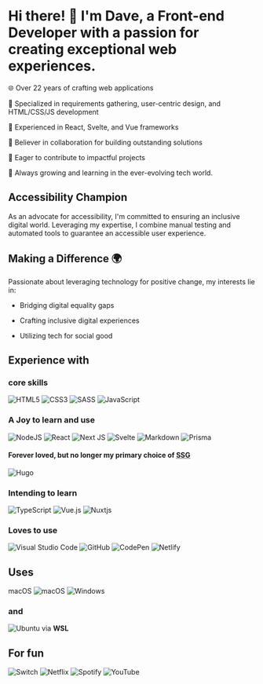 
# Hi there! 👋 I'm Dave, a Front-end Developer with a passion for creating exceptional web experiences.

🌐 Over 22 years of crafting web applications

🎯 Specialized in requirements gathering, user-centric design, and HTML/CSS/JS development

💼 Experienced in React, Svelte, and Vue frameworks

🤝 Believer in collaboration for building outstanding solutions

🚀 Eager to contribute to impactful projects

🌱 Always growing and learning in the ever-evolving tech world.


## Accessibility Champion 

As an advocate for accessibility, I'm committed to ensuring an inclusive digital world. Leveraging my expertise, I combine manual testing and automated tools to guarantee an accessible user experience.


## Making a Difference 🌍

Passionate about leveraging technology for positive change, my interests lie in:

- Bridging digital equality gaps

- Crafting inclusive digital experiences

- Utilizing tech for social good



## Experience with
### core skills

![HTML5](https://img.shields.io/badge/html5-%23E34F26.svg?style=for-the-badge&logo=html5&logoColor=white)
![CSS3](https://img.shields.io/badge/css3-%231572B6.svg?style=for-the-badge&logo=css3&logoColor=white)
![SASS](https://img.shields.io/badge/SASS-hotpink.svg?style=for-the-badge&logo=SASS&logoColor=white)
![JavaScript](https://img.shields.io/badge/javascript-%23323330.svg?style=for-the-badge&logo=javascript&logoColor=%23F7DF1E)

### A Joy to learn and use
![NodeJS](https://img.shields.io/badge/node.js-6DA55F?style=for-the-badge&logo=node.js&logoColor=white)
![React](https://img.shields.io/badge/react-%2320232a.svg?style=for-the-badge&logo=react&logoColor=%2361DAFB)
![Next JS](https://img.shields.io/badge/Next-black?style=for-the-badge&logo=next.js&logoColor=white)
![Svelte](https://img.shields.io/badge/svelte-%23f1413d.svg?style=for-the-badge&logo=svelte&logoColor=white)
![Markdown](https://img.shields.io/badge/markdown-%23000000.svg?style=for-the-badge&logo=markdown&logoColor=white)
![Prisma](https://img.shields.io/badge/Prisma-3982CE?style=for-the-badge&logo=Prisma&logoColor=white)

#### Forever loved, but no longer my primary choice of <abbr title="Static Site Generator">SSG</abbr>
![Hugo](https://img.shields.io/badge/Hugo-black.svg?style=for-the-badge&logo=Hugo)

### Intending to learn

![TypeScript](https://img.shields.io/badge/typescript-%23007ACC.svg?style=for-the-badge&logo=typescript&logoColor=white)
![Vue.js](https://img.shields.io/badge/vuejs-%2335495e.svg?style=for-the-badge&logo=vuedotjs&logoColor=%234FC08D)
![Nuxtjs](https://img.shields.io/badge/Nuxt-002E3B?style=for-the-badge&logo=nuxtdotjs&logoColor=#00DC82)

### Loves to use

![Visual Studio Code](https://img.shields.io/badge/Visual%20Studio%20Code-0078d7.svg?style=for-the-badge&logo=visual-studio-code&logoColor=white)
![GitHub](https://img.shields.io/badge/github-%23121011.svg?style=for-the-badge&logo=github&logoColor=white)
![CodePen](https://img.shields.io/badge/Codepen-000000?style=for-the-badge&logo=codepen&logoColor=white)
![Netlify](https://img.shields.io/badge/netlify-%23000000.svg?style=for-the-badge&logo=netlify&logoColor=#00C7B7)


##  Uses
macOS	![macOS](https://img.shields.io/badge/mac%20os-000000?style=for-the-badge&logo=macos&logoColor=F0F0F0)
![Windows](https://img.shields.io/badge/Windows-0078D6?style=for-the-badge&logo=windows&logoColor=white)

### and
![Ubuntu](https://img.shields.io/badge/Ubuntu-E95420?style=for-the-badge&logo=ubuntu&logoColor=white) via **WSL**

## For fun

![Switch](https://img.shields.io/badge/Switch-E60012?style=for-the-badge&logo=nintendo-switch&logoColor=white)
![Netflix](https://img.shields.io/badge/Netflix-E50914?style=for-the-badge&logo=netflix&logoColor=white)
![Spotify](https://img.shields.io/badge/Spotify-1ED760?style=for-the-badge&logo=spotify&logoColor=white)
![YouTube](https://img.shields.io/badge/YouTube-%23FF0000.svg?style=for-the-badge&logo=YouTube&logoColor=white)


